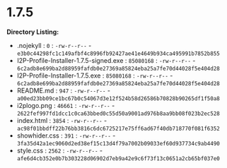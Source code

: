 1.7.5
=====

**Directory Listing:**

 - .nojekyll : `0` : `-rw-r--r--` - `e3b0c44298fc1c149afbf4c8996fb92427ae41e4649b934ca495991b7852b855`
 - I2P-Profile-Installer-1.7.5-signed.exe : `85080168` : `-rw-r--r--` - `6c2adb8e699ba2d88959fafdb0e27369a85824eba25a7fe70d44028f5e404d28`
 - I2P-Profile-Installer-1.7.5.exe : `85080168` : `-rw-r--r--` - `6c2adb8e699ba2d88959fafdb0e27369a85824eba25a7fe70d44028f5e404d28`
 - README.md : `947` : `-rw-r--r--` - `a00ed23bb09ce1bc67b0c54067d3e12f524b58d26586b70828b90265df1f50a8`
 - i2plogo.png : `46661` : `-rw-r--r--` - `2622fef997fd1dcc1c0ca63bbed0c55d50a9001ad976b8aa9bb08f023b2ec528`
 - index.html : `3854` : `-rw-r--r--` - `ac98f01bbdff22b76bb3816c6dc6725217e75ff6ad67f40db718770f081f6352`
 - showhider.css : `391` : `-rw-r--r--` - `3fa35d42a1ec9060d2ed38ef15c13d4f79a7002b09033ef60d937734c9ab4490`
 - style.css : `2562` : `-rw-r--r--` - `afe6d4cb352e0b7b303228d06902d7eb9a42e9c6f73f13c0651a2cb65bf037e0`
